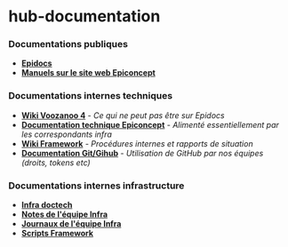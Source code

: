 # hub-documentation



### Documentations publiques
- **[Epidocs](https://epiconcept-paris.github.io/epidocs/)**
- **[Manuels sur le site web Epiconcept](http://www2.voozanoo.net/fr/node/136)**

### Documentations internes techniques
- **[Wiki Voozanoo 4](https://github.com/Epiconcept-Paris/Voozanoo4/wiki)** - _Ce qui ne peut pas être sur Epidocs_
- **[Documentation technique Epiconcept](https://github.com/Epiconcept-Paris/documentation-technique/wiki)** - _Alimenté essentiellement par les correspondants infra_
- **[Wiki Framework](https://github.com/Epiconcept-Paris/framework/wiki)** - _Procédures internes et rapports de situation_
- **[Documentation Git/Gihub](https://github.com/Epiconcept-Paris/framework/wiki/Git---GithHub-(hub-documentatire))** - _Utilisation de GitHub par nos équipes (droits, tokens etc)_

### Documentations internes infrastructure
- **[Infra doctech](https://github.com/Epiconcept-Paris/infra-doctech/wiki)**
- **[Notes de l'équipe Infra](https://github.com/Epiconcept-Paris/infra-notes)**
- **[Journaux de l'équipe Infra](https://github.com/Epiconcept-Paris/infra-journals)**
- **[Scripts Framework](https://github.com/Epiconcept-Paris/infra-fwk-scripts)**
